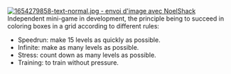 <a href="http://www.noelshack.com/2022-22-5-1654279858-text-normal.jpg"><img src="http://image.noelshack.com/minis/2022/22/5/1654279858-text-normal.png" border="0" alt="1654279858-text-normal.jpg - envoi d'image avec NoelShack" title="1654279858-text-normal.jpg"/></a>
Independent mini-game in development, the principle being to succeed in coloring boxes in a grid according to different rules:
- Speedrun: make 15 levels as quickly as possible.
- Infinite: make as many levels as possible.
- Stress: count down as many levels as possible.
- Training: to train without pressure.
